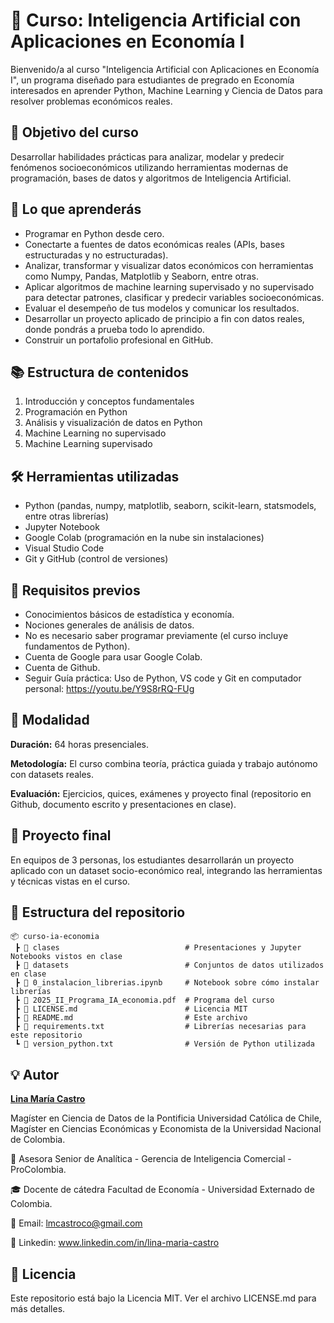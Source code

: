 # 🤖 Curso: Inteligencia Artificial con Aplicaciones en Economía I

Bienvenido/a al curso "Inteligencia Artificial con Aplicaciones en Economía I", un programa diseñado para estudiantes de pregrado en Economía interesados en aprender Python, Machine Learning y Ciencia de Datos para resolver problemas económicos reales.

## 🎯 Objetivo del curso

Desarrollar habilidades prácticas para analizar, modelar y predecir fenómenos socioeconómicos utilizando herramientas modernas de programación, bases de datos y algoritmos de Inteligencia Artificial.

## 🚀 Lo que aprenderás

- Programar en Python desde cero.
- Conectarte a fuentes de datos económicas reales (APIs, bases estructuradas y no estructuradas).
- Analizar, transformar y visualizar datos económicos con herramientas como Numpy, Pandas, Matplotlib y Seaborn, entre otras.
- Aplicar algoritmos de machine learning supervisado y no supervisado para detectar patrones, clasificar y predecir variables socioeconómicas.
- Evaluar el desempeño de tus modelos y comunicar los resultados.
- Desarrollar un proyecto aplicado de principio a fin con datos reales, donde pondrás a prueba todo lo aprendido.
- Construir un portafolio profesional en GitHub.

## 📚 Estructura de contenidos

1. Introducción y conceptos fundamentales
2. Programación en Python
3. Análisis y visualización de datos en Python
4. Machine Learning no supervisado
5. Machine Learning supervisado

## 🛠 Herramientas utilizadas

- Python (pandas, numpy, matplotlib, seaborn, scikit-learn, statsmodels, entre otras librerías)
- Jupyter Notebook 
- Google Colab (programación en la nube sin instalaciones)
- Visual Studio Code
- Git y GitHub (control de versiones)

## 📌 Requisitos previos

- Conocimientos básicos de estadística y economía.
- Nociones generales de análisis de datos.
- No es necesario saber programar previamente (el curso incluye fundamentos de Python).
- Cuenta de Google para usar Google Colab.
- Cuenta de Github.
- Seguir Guía práctica: Uso de Python, VS code y Git en computador personal: https://youtu.be/Y9S8rRQ-FUg

## 📅 Modalidad

**Duración:** 64 horas presenciales.

**Metodología:** El curso combina teoría, práctica guiada y trabajo autónomo con datasets reales.

**Evaluación:** Ejercicios, quices, exámenes y proyecto final (repositorio en Github, documento escrito y presentaciones en clase).

## 🧠 Proyecto final

En equipos de 3 personas, los estudiantes desarrollarán un proyecto aplicado con un dataset socio-económico real, integrando las herramientas y técnicas vistas en el curso.

## 📂 Estructura del repositorio
```
📦 curso-ia-economia
 ┣ 📂 clases                            # Presentaciones y Jupyter Notebooks vistos en clase
 ┣ 📂 datasets                          # Conjuntos de datos utilizados en clase
 ┣ 📄 0_instalacion_librerias.ipynb     # Notebook sobre cómo instalar librerías
 ┣ 📄 2025_II_Programa_IA_economia.pdf  # Programa del curso
 ┣ 📄 LICENSE.md                        # Licencia MIT
 ┣ 📄 README.md                         # Este archivo
 ┣ 📄 requirements.txt                  # Librerías necesarias para este repositorio
 ┗ 📄 version_python.txt                # Versión de Python utilizada
```

## 💡 Autor

[**Lina María Castro**](https://www.linkedin.com/in/lina-maria-castro)

Magíster en Ciencia de Datos de la Pontificia Universidad Católica de Chile, Magíster en Ciencias Económicas y Economista de la Universidad Nacional de Colombia.

💼 Asesora Senior de Analítica - Gerencia de Inteligencia Comercial - ProColombia.

🎓 Docente de cátedra Facultad de Economía - Universidad Externado de Colombia. 

📧 Email: [lmcastroco@gmail.com](mailto:lmcastroco@gmail.com)

🔗 Linkedin: www.linkedin.com/in/lina-maria-castro

## 📄 Licencia
Este repositorio está bajo la Licencia MIT. Ver el archivo LICENSE.md para más detalles.
